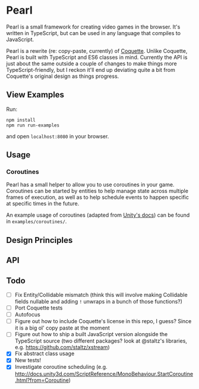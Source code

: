# Pearl

Pearl is a small framework for creating video games in the browser. It's written in TypeScript, but can be used in any language that compiles to JavaScript.

Pearl is a rewrite (re: copy-paste, currently) of [Coquette](http://coquette.maryrosecook.com/). Unlike Coquette, Pearl is built with TypeScript and ES6 classes in mind. Currently the API is just about the same outside a couple of changes to make things more TypeScript-friendly, but I reckon it'll end up deviating quite a bit from Coquette's original design as things progress.

## View Examples

Run:

```
npm install
npm run run-examples
```

and open `localhost:8080` in your browser.

## Usage

### Coroutines

Pearl has a small helper to allow you to use coroutines in your game. Coroutines can be started by entities to help manage state across multiple frames of execution, as well as to help schedule events to happen specific at specific times in the future.

An example usage of coroutines (adapted from [Unity's docs](https://docs.unity3d.com/Manual/Coroutines.html)) can be found in `examples/coroutines/`.

## Design Principles

## API

## Todo

- [ ] Fix Entity/Collidable mismatch (think this will involve making Collidable fields nullable and adding `!` unwraps in a bunch of those functions?)
- [ ] Port Coquette tests
- [ ] Autofocus
- [ ] Figure out how to include Coquette's license in this repo, I guess? Since it is a big ol' copy paste at the moment
- [ ] Figure out how to ship a built JavaScript version alongside the TypeScript source (two different packages? look at @staltz's libraries, e.g. https://github.com/staltz/xstream)
- [x] Fix abstract class usage
- [x] New tests!
- [x] Investigate coroutine scheduling (e.g. http://docs.unity3d.com/ScriptReference/MonoBehaviour.StartCoroutine.html?from=Coroutine)